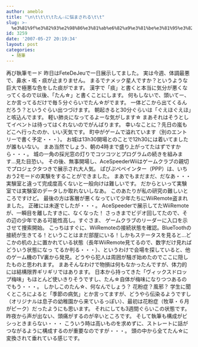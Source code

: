 ```yaml
---
author: ameblo
title: "\n\t\t\t\tたん☆に悩まされる\t\t"
slug: >-
  %e3%81%9f%e3%82%93%e2%98%86%e3%81%ab%e6%82%a9%e3%81%be%e3%81%95%e3%82%8c%e3%82%8b
id: 3259
date: '2007-05-27 20:19:34'
layout: post
categories:
  - 随筆
---
```


再び執筆モード 昨日はFeteDeJeuで一日展示してました。 実は今週、体調最悪で、鼻水・咳・痰が止まりません。 まるでナメック星人ですか？というような巨大で極悪な色をした痰がでます。 漢字で「痰」と書くと本当に気分が悪くなってくるので以後、「たん☆」と書くことにします。 何もしないで、頭いてー、とか言ってるだけで毎５分ぐらいでたん☆がでます。 一体どこから出てくるんだろう？というぐらい出つづけます。 朝起きると30分ぐらいは「ぐえほぐえほ」と咳込んでます。 軽い肺炎になってるよーな気がします☆ まあそれはそうとしてイベントは待ってはくれないのでがんばります。 幸いなことに？先日の嵐もどこへ行ったのか、いい天気です。 町中がゲームで溢れています（別のエントリーで書く予定・・・）。 お城は13h30開場とのことで12h30には着いてましたが誰もいない。 まあ当然でしょう、朝の4時まで盛り上がってたはずですから・・・。 城の一角の採光窓の灯りでコツコツとプログラムの続きを組みます…見た目恐い。 その後、無事開場し、AceSpeederWiiはゲームクラブの親切でプロジェクタつきで展示され大人気。 ぱぴぷぺペインター（PPP）は、いちおう2モードの実験をすることができました。 まあでもまだまだ、だなあ・・・実験室と違って完成度高くないと一般向けは難しいです。 だからといって実験室では実験室のデータしか取れないしなあ。 このあたりが私の研究の難しいところですけど。 最後の方は客層が悪くなっていて少年たちにWiiRemote盗まれました。 正確には未遂でしたが・・・。 AceSpeederで展示してたWiiRemoteが、一瞬目を離したすきに、なくなった！ さっきまでビデオ回してたので、その辺の少年である可能性高し。すぐさま、 ゲームクラブのリーダーに入口を示させて捜索開始。 こっちはすぐに、WiiRemoteの接続状態を確認。BlueToothの接続が生きてる！ということはまだ部屋にいる！しかもステータスを見ると…どこかの机の上に置かれている状態（長年WiiRemote見てるので、数字だけ見ればどういう状態になっ てるか判る・・・）、というわけで会場を探していると、他のゲーム機のTV裏から発見。どうやら犯人は周囲が騒ぎ始めたのでここに隠したものと思われます。 まあそんなわけで物損は何もなかったんですが、体力的には結構限界ギリギリではあります。 日本から持ってきた「ヴィックスドロップ梅味」もほとんど使いきりそうですし、たん☆自体が梅味になりつつあるのでもう・・・。 しかしこのたん☆、何なんでしょう？ 花粉症？風邪？ 学生に聞くところによると「季節の病気」とか言ってますが、どうやら伝染るようですし（オリジナルは息子の幼稚園から来ているっぽい）、最初は花粉症（牧草・６月がピーク）だったようにも思います。 それにしても3週間ぐらいこの状態です。 昨夜から声が出ない、頭痛がするのが辛いところです。 そして執筆も構成がビシっときまらない・・・ こういう時は高いものを求めずに、ストレートに話がつながるように構成するのが重要なのですが・・・。 頭の中から全てたん☆に変換されて垂れている感じです。